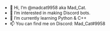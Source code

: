 - 👋 Hi, I’m @madcat9958 aka Mad_Cat.
- 👀 I’m interested in making Discord bots.
- 🌱 I’m currently learning Python & C++
- 📫 You can find me on Discord: Mad_Cat#9958

